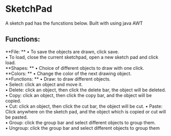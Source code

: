 # SketchPad
A sketch pad has the funcstions below. Built with using java AWT
## Functions:  
**File: **
• To save the objects are drawn, click save.  
• To load, close the current sketchpad, open a new sketch pad and click load.  
**Shapes: **
• Choice of different objects to draw with one click.  
**Colors: **
• Change the color of the next drawing object.  
**Functions:  **
• Draw: to draw different objects.  
• Select: click an object and move it.  
• Delete: click an object, then click the delete bar, the object will be deleted. • Copy: click an object, then click the copy bar, and the object will be copied.  
• Cut: click an object, then click the cut bar, the object will be cut. • Paste: Click anywhere on the sketch pad, and the object which is copied or cut will   
be pasted.  
• Group: click the group bar and select different objects to group them.  
• Ungroup: click the group bar and select different objects to group them  
